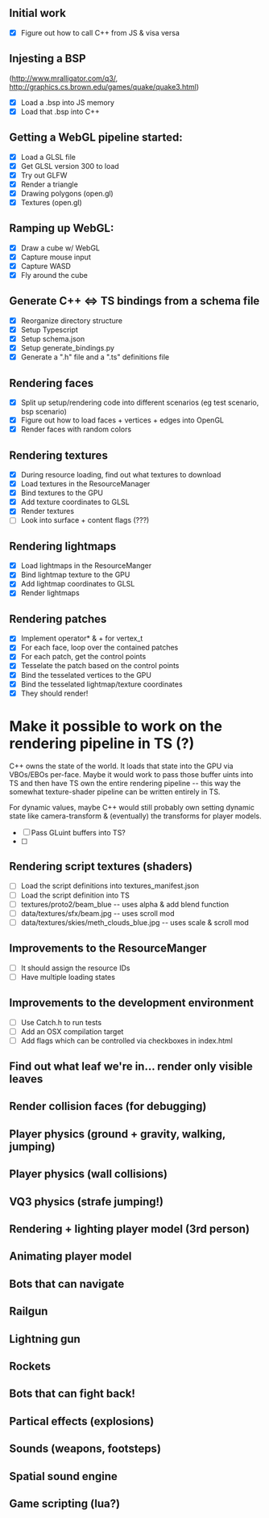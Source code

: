 
## Initial work
 - [x] Figure out how to call C++ from JS & visa versa

## Injesting a BSP
(http://www.mralligator.com/q3/, http://graphics.cs.brown.edu/games/quake/quake3.html)
 - [x] Load a .bsp into JS memory
 - [x] Load that .bsp into C++

## Getting a WebGL pipeline started:
 - [x] Load a GLSL file
 - [x] Get GLSL version 300 to load
 - [x] Try out GLFW
 - [x] Render a triangle
 - [x] Drawing polygons (open.gl)
 - [x] Textures (open.gl)

## Ramping up WebGL:
 - [x] Draw a cube w/ WebGL
 - [x] Capture mouse input
 - [x] Capture WASD
 - [x] Fly around the cube

## Generate C++ <=> TS bindings from a schema file
 - [x] Reorganize directory structure
 - [x] Setup Typescript
 - [x] Setup schema.json
 - [x] Setup generate_bindings.py
 - [x] Generate a ".h" file and a ".ts" definitions file

## Rendering faces
 - [x] Split up setup/rendering code into different scenarios (eg test scenario, bsp scenario)
 - [x] Figure out how to load faces + vertices + edges into OpenGL
 - [x] Render faces with random colors

## Rendering textures
 - [x] During resource loading, find out what textures to download
 - [x] Load textures in the ResourceManager
 - [x] Bind textures to the GPU
 - [x] Add texture coordinates to GLSL
 - [x] Render textures
 - [ ] Look into surface + content flags (???)

## Rendering lightmaps
 - [x] Load lightmaps in the ResourceManger
 - [x] Bind lightmap texture to the GPU
 - [x] Add lightmap coordinates to GLSL
 - [x] Render lightmaps

## Rendering patches
 - [x] Implement operator* & + for vertex_t
 - [x] For each face, loop over the contained patches
 - [x] For each patch, get the control points
 - [x] Tesselate the patch based on the control points
 - [x] Bind the tesselated vertices to the GPU
 - [x] Bind the tesselated lightmap/texture coordinates
 - [x] They should render!

# Make it possible to work on the rendering pipeline in TS (?)

C++ owns the state of the world. It loads that state into the GPU via VBOs/EBOs per-face.
Maybe it would work to pass those buffer uints into TS and then have TS own the entire
rendering pipeline -- this way the somewhat texture-shader pipeline can be written entirely
in TS.

For dynamic values, maybe C++ would still 
probably own setting dynamic state like camera-transform & (eventually) the transforms for
player models.

 - [ ] Pass GLuint buffers into TS?
 - [ ] 

## Rendering script textures (shaders)
 - [ ] Load the script definitions into textures_manifest.json
 - [ ] Load the script definition into TS
 - [ ] textures/proto2/beam_blue -- uses alpha & add blend function
 - [ ] data/textures/sfx/beam.jpg -- uses scroll mod
 - [ ] data/textures/skies/meth_clouds_blue.jpg -- uses scale & scroll mod

## Improvements to the ResourceManger
 - [ ] It should assign the resource IDs
 - [ ] Have multiple loading states

## Improvements to the development environment
 - [ ] Use Catch.h to run tests
 - [ ] Add an OSX compilation target
 - [ ] Add flags which can be controlled via checkboxes in index.html

## Find out what leaf we're in... render only visible leaves

## Render collision faces (for debugging)

## Player physics (ground + gravity, walking, jumping)

## Player physics (wall collisions)

## VQ3 physics (strafe jumping!)

## Rendering + lighting player model (3rd person)

## Animating player model

## Bots that can navigate

## Railgun

## Lightning gun

## Rockets

## Bots that can fight back!

## Partical effects (explosions)

## Sounds (weapons, footsteps)

## Spatial sound engine

## Game scripting (lua?)
